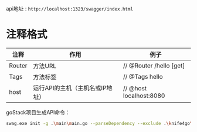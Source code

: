 

api地址 : `http://localhost:1323/swagger/index.html`

# 注释格式

| 注释   | 作用                            | 例子                    |
| ------ | ------------------------------- | ----------------------- |
| Router | 方法URL                         | // @Router /hello [get] |
| Tags   | 方法标签                        | // @Tags hello          |
| host   | 运行API的主机（主机名或IP地址） | // @host localhost:8080 |

goStack项目生成API命令：

```bash
swag.exe init -g .\main\main.go --parseDependency --exclude .\knife4go\,.\common\secure\utils\,.\metadata\,.\scheduler\
```




